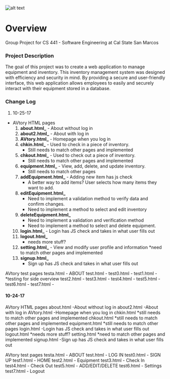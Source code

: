 ![alt text][logo]

[logo]: https://s3-us-west-2.amazonaws.com/cs-441-avtory/images/AVtory_logo_Cropped.png "AVtory Logo"

# Overview
Group Project for CS 441 - Software Engineering at Cal State San Marcos


### Project Description
The goal of this project was to create a web application to manage equipment and inventory. This inventory management system was designed with efficiency and security in mind. By providing a secure and user-friendly interface, this web application allows employees to easily and securely interact with their equipment stored in a database.




### Change Log 

1. 10-25-17 
* AVtory HTML pages
	1. **about.html_** - About without log in 
	2. **about2.html_** - About with log in 
	3. **AVtory.html_** - Homepage when you log in 
	4. **chkin.html_** - Used to check in a piece of inventory.
		* Still needs to match other pages and implemented
	5. **chkout.html_** - Used to check out a piece of inventory. 
		* Still needs to match other pages and implemented
	6. **equipment.html_** - View, add, delete, and update inventory. 
		* Still needs to match other pages 
	7. **addEquipment.html_** - Adding new item has js check
		* A better way to add items? User selects how many items they want to add.    	      
	8. **editEquipment.html_**
		* Need to implement a validation method to verify data and confirm changes. 
		* Need to implement a method to select and edit inventory
	9. **deleteEquipment.html_**
		* Need to implement a validation and verification method 
		* Need to implement a method to select and delete equipment. 
	10. **login.html_** - Login has JS check and takes in what user fills out
	11. **logout.html_**
		* needs more stuff?
	12. **setting.html_** - View and modify user profile and information
		*need to match other pages and implemented
	13. **signup.html_** 
		* Sign up has JS check and takes in what user fills out 

AVtory test pages
testa.html - ABOUT 
test.html  - 
test0.html - 
test1.html - *testing for side overview
test2.html - 
test3.html - 
test4.html - 
test5.html - 
test6.html - 
test7.html - 

#### 10-24-17 
AVtory HTML pages
about.html  -About without log in 
about2.html -About with log in 
AVtory.html -Homepage when you log in 
chkin.html  *still needs to match other pages and implemented
chkout.html *still needs to match other pages and implemented
equipment.html	   *still needs to match other pages 
login.html	   -Login has JS check and takes in what user fills out
logout.html	   *needs more stuff?
setting.html	   *need to match other pages and implemented
signup.html	   -Sign up has JS check and takes in what user fills out 

AVtory test pages
testa.html - ABOUT 
test.html  - LOG IN
test0.html - SIGN UP
test1.html - HOME
test2.html - Equipment
test3.html - Check In
test4.html - Check Out 
test5.html - ADD/EDIT/DELETE
test6.html - Settings
test7.html - Logout 
